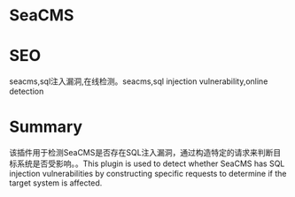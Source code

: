 # SeaCMS
# SEO
seacms,sql注入漏洞,在线检测。seacms,sql injection vulnerability,online detection
# Summary
该插件用于检测SeaCMS是否存在SQL注入漏洞，通过构造特定的请求来判断目标系统是否受影响。。This plugin is used to detect whether SeaCMS has SQL injection vulnerabilities by constructing specific requests to determine if the target system is affected.
